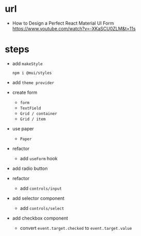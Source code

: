 # url

- How to Design a Perfect React Material UI Form
  https://www.youtube.com/watch?v=-XKaSCU0ZLM&t=11s

# steps

- add `makeStyle`
  ```
  npm i @mui/styles
  ```
- add `theme provider`

- create form
  - `form`
  - `TextField`
  - `Grid / container`
  - `Grid / item`
- use paper

  - `Paper`

- refactor

  - add `useForm` hook

- add radio button

- refactor

  - add `controls/input`

- add selector component

  - add `controls/select`

- add checkbox component
  - convert `event.target.checked` to `event.target.value`

